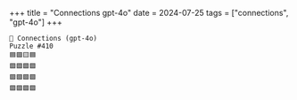 +++
title = "Connections gpt-4o"
date = 2024-07-25
tags = ["connections", "gpt-4o"]
+++

```text
🤖 Connections (gpt-4o) 
Puzzle #410
🟦🟪🟨🟦
🟩🟪🟩🟩
🟪🟩🟩🟩
🟪🟪🟩🟩
```
